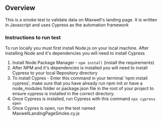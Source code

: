 ## Overview

This is a smoke test to validate data on Maxwell's landing page.  It is written in Javascript and uses Cypress as the automation framework

### Instructions to run test

To run locally you must first install Node.js on your local machine. After installing Node and it's dependencies you will need to install Cypress

1. Install Node Package Manager - `npm install` (install the requirements)
2. After NPM and it's dependencies is installed you will need to install Cypress to your local Repository directory
3. To install Cypres - Enter this command in your terminal 'npm install cypress', make sure that you have already run npm init or have a node_modules folder or package.json file in the root of your project to ensure cypress is installed in the correct directory. 
4. Once Cypress is installed, run Cypress with this command `npx cypress open`
5. Once Cypres is open, run the test named MaxwellLandingPageSmoke.cy.js
